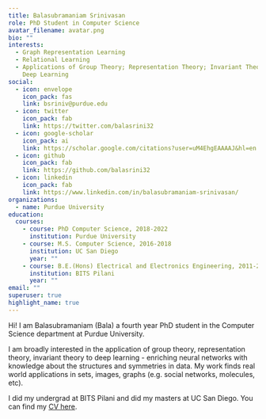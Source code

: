 ```yaml
---
title: Balasubramaniam Srinivasan
role: PhD Student in Computer Science
avatar_filename: avatar.png
bio: ""
interests:
  - Graph Representation Learning
  - Relational Learning
  - Applications of Group Theory; Representation Theory; Invariant Theory to
    Deep Learning
social:
  - icon: envelope
    icon_pack: fas
    link: bsriniv@purdue.edu
  - icon: twitter
    icon_pack: fab
    link: https://twitter.com/balasrini32
  - icon: google-scholar
    icon_pack: ai
    link: https://scholar.google.com/citations?user=uM4EhgEAAAAJ&hl=en
  - icon: github
    icon_pack: fab
    link: https://github.com/balasrini32
  - icon: linkedin
    icon_pack: fab
    link: https://www.linkedin.com/in/balasubramaniam-srinivasan/
organizations:
  - name: Purdue University
education:
  courses:
    - course: PhD Computer Science, 2018-2022
      institution: Purdue University
    - course: M.S. Computer Science, 2016-2018
      institution: UC San Diego
      year: ""
    - course: B.E.(Hons) Electrical and Electronics Engineering, 2011-2015
      institution: BITS Pilani
      year: ""
email: ""
superuser: true
highlight_name: true
---
```

Hi! I am Balasubramaniam (Bala) a fourth year PhD student in the Computer Science department at Purdue University. 

I am broadly interested in the application of group theory, representation theory, invariant theory to deep learning - enriching neural networks with knowledge about  the structures and symmetries in data.  My work finds real world applications in sets, images, graphs (e.g. social networks, molecules, etc).

I did my undergrad at BITS Pilani and did my masters at UC San Diego. You can find my [CV here](https://balasrini32.netlify.app/uploads/Bala_CV_Oct21.pdf).
